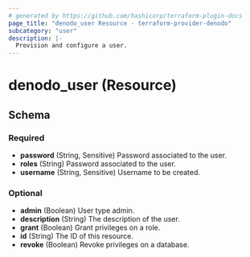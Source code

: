```yaml
---
# generated by https://github.com/hashicorp/terraform-plugin-docs
page_title: "denodo_user Resource - terraform-provider-denodo"
subcategory: "user"
description: |-
  Provision and configure a user.
---
```


# denodo_user (Resource)





<!-- schema generated by tfplugindocs -->
## Schema

### Required

- **password** (String, Sensitive) Password associated to the user.
- **roles** (String) Password associated to the user.
- **username** (String, Sensitive) Username to be created.

### Optional

- **admin** (Boolean) User type admin.
- **description** (String) The description of the user.
- **grant** (Boolean) Grant privileges on a role.
- **id** (String) The ID of this resource.
- **revoke** (Boolean) Revoke privileges on a database.


